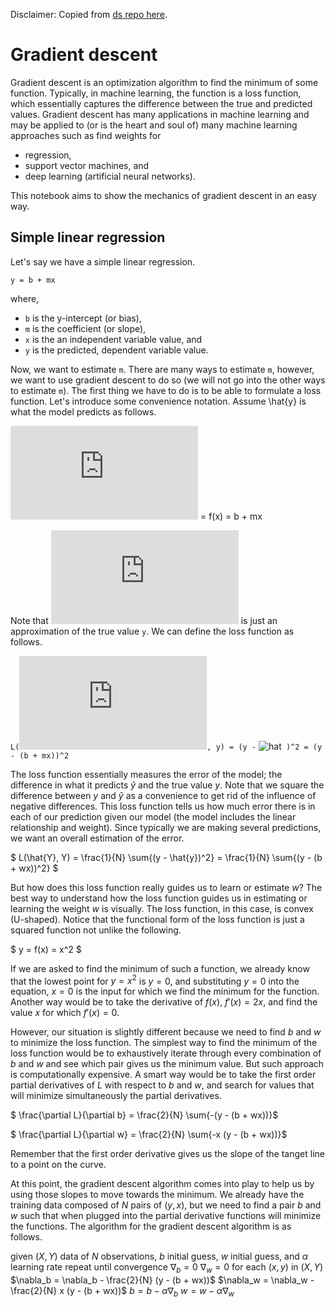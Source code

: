 Disclaimer: Copied from [ds  repo here](https://github.com/vangj/ds).

# Gradient descent

Gradient descent is an optimization algorithm to find the minimum of some function. Typically, in machine learning, the function is a loss function, which essentially captures the difference between the true and predicted values. Gradient descent has many applications in machine learning and may be applied to (or is the heart and soul of) many machine learning approaches such as find weights for

- regression,
- support vector machines, and
- deep learning (artificial neural networks).

This notebook aims to show the mechanics of gradient descent in an easy way.

## Simple linear regression
Let's say we have a simple linear regression.

```
y = b + mx
```
where,

- `b` is the y-intercept (or bias),
- `m` is the coefficient (or slope),
- `x` is the an independent variable value, and
- `y` is the predicted, dependent variable value.

Now, we want to estimate `m`. There are many ways to estimate `m`, however, we want to use gradient descent to do so (we will not go into the other ways to estimate `m`). The first thing we have to do is to be able to formulate a loss function. Let's introduce some convenience notation. Assume \hat{y} is what the model predicts as follows.

![hat](http://latex.codecogs.com/svg.latex?%5Chat%7B%5Cmathbf%7By%7D%7D) = f(x) = b + mx

Note that ![hat](http://latex.codecogs.com/svg.latex?%5Chat%7B%5Cmathbf%7By%7D%7D)  is just an approximation of the true value `y`. We can define the loss function as follows.

`L(`![hat](http://latex.codecogs.com/svg.latex?%5Chat%7B%5Cmathbf%7By%7D%7D)` , y) = (y - ` ![hat](http://latex.codecogs.com/svg.latex?%5Chat%7B%5Cmathbf%7By%7D%7D`)` )^2 = (y - (b + mx))^2`

The loss function essentially measures the error of the model; the difference in what it predicts $\hat{y}$ and the true value $y$. Note that we square the difference between $y$ and $\hat{y}$ as a convenience to get rid of the influence of negative differences. This loss function tells us how much error there is in each of our prediction given our model (the model includes the linear relationship and weight). Since typically we are making several predictions, we want an overall estimation of the error.

$ L(\hat{Y}, Y) = \frac{1}{N} \sum{(y - \hat{y})^2} = \frac{1}{N} \sum{(y - (b + wx))^2} $

But how does this loss function really guides us to learn or estimate $w$? The best way to understand how the loss function guides us in estimating or learning the weight $w$ is visually. The loss function, in this case, is convex (U-shaped). Notice that the functional form of the loss function is just a squared function not unlike the following.

$ y = f(x) = x^2 $

If we are asked to find the minimum of such a function, we already know that the lowest point for $y = x^2$ is $y = 0$, and substituting $y = 0$ into the equation, $x = 0$ is the input for which we find the minimum for the function. Another way would be to take the derivative of $f(x)$, $f'(x) = 2x$, and find the value $x$ for which $f'(x) = 0$.

However, our situation is slightly different because we need to find $b$ and $w$ to minimize the loss function. The simplest way to find the minimum of the loss function would be to exhaustively iterate through every combination of $b$ and $w$ and see which pair gives us the minimum value. But such approach is computationally expensive. A smart way would be to take the first order partial derivatives of $L$ with respect to $b$ and $w$, and search for values that will minimize simultaneously the partial derivatives.

$ \frac{\partial L}{\partial b} = \frac{2}{N} \sum{-(y - (b + wx))}$

$ \frac{\partial L}{\partial w} = \frac{2}{N} \sum{-x (y - (b + wx))}$

Remember that the first order derivative gives us the slope of the tanget line to a point on the curve.

At this point, the gradient descent algorithm comes into play to help us by using those slopes to move towards the minimum. We already have the training data composed of $N$ pairs of $(y, x)$, but we need to find a pair $b$ and $w$ such that when plugged into the partial derivative functions will minimize the functions. The algorithm for the gradient descent algorithm is as follows.

given
$(X, Y)$ data of $N$ observations,
$b$ initial guess,
$w$ initial guess, and
$\alpha$ learning rate
repeat until convergence
$\nabla_b = 0$
$\nabla_w = 0$
for each $(x, y)$ in $(X, Y)$
$\nabla_b = \nabla_b - \frac{2}{N} (y - (b + wx))$
$\nabla_w = \nabla_w - \frac{2}{N} x (y - (b + wx))$
$b = b - \alpha \nabla_b$
$w = w - \alpha \nabla_w$
